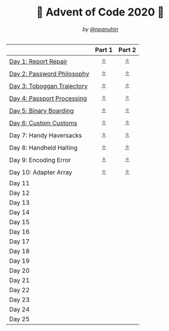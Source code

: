 <h1 align="center">🎄 Advent of Code 2020 🎄</h1>
<h6 align="center">by <a href="https://github.com/npanuhin">@npanuhin</a></h6>

|                                         |          Part 1           |           Part 2         |
|-----------------------------------------|:-------------------------:|:------------------------:|
| [Day 1: Report Repair](./Day%2001)       | [⭐](./Day%2001/part1.py)  | [⭐](./Day%2001/part2.py)  |
| [Day 2: Password Philosophy](./Day%2002) | [⭐](./Day%2002/part1.py)  | [⭐](./Day%2002/part2.py)  |
| [Day 3: Toboggan Trajectory](./Day%2003) | [⭐](./Day%2003/part1.py)  | [⭐](./Day%2003/part2.py)  |
| [Day 4: Passport Processing](./Day%2004) | [⭐](./Day%2004/part1.py)  | [⭐](./Day%2004/part2.py)  |
| [Day 5: Binary Boarding](./Day%2005)     | [⭐](./Day%2005/part1.py)  | [⭐](./Day%2005/part2.py)  |
| [Day 6: Custom Customs](./Day%2006)      | [⭐](./Day%2006/part1.py)  | [⭐](./Day%2006/part2.py)  |
|  Day 7: Handy Haversacks                | [⭐](./Day%2007/part1.py)  | [⭐](./Day%2007/part2.py)  |
|  Day 8: Handheld Halting                | [⭐](./Day%2008/part1.py)  | [⭐](./Day%2008/part2.py)  |
|  Day 9: Encoding Error                  | [⭐](./Day%2009/part1.py)  | [⭐](./Day%2009/part2.py)  |
|  Day 10: Adapter Array                  | [⭐](./Day%2010/part1.py) | [⭐](./Day%2010/part2.py) |
|  Day 11 |||
|  Day 12 |||
|  Day 13 |||
|  Day 14 |||
|  Day 15 |||
|  Day 16 |||
|  Day 17 |||
|  Day 18 |||
|  Day 19 |||
|  Day 20 |||
|  Day 21 |||
|  Day 22 |||
|  Day 23 |||
|  Day 24 |||
|  Day 25 |||
